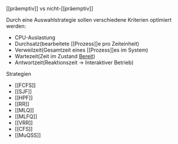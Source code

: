 [[präemptiv]] vs nicht-[[präemptiv]]

Durch eine Auswahlstrategie sollen verschiedene Kriterien optimiert werden:
- CPU-Auslastung
- Durchsatz(bearbeitete [[Prozess]]e pro Zeiteinheit)
- Verweilzeit(Gesamtzeit eines [[Prozess]]es im System)
- Wartezeit(Zeit im Zustand [Bereit](Prozesszustand.md))
- Antwortzeit(Reaktionszeit -> Interaktiver Betrieb)

Strategien
- [[FCFS]]
- [[SJF]]
- [[HPF]]
- [[RR]]
- [[MLQ]]
- [[MLFQ]]
- [[VRR]]
- [[CFS]]
- [[MuQSS]]